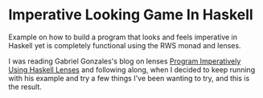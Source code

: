 # Imperative Looking Game In Haskell

Example on how to build a program that looks and feels imperative in Haskell yet is completely functional using the RWS monad and lenses.

I was reading Gabriel Gonzales's blog on lenses [Program Imperatively Using Haskell Lenses](http://www.haskellforall.com/2013/05/program-imperatively-using-haskell.html) and following along, when I decided to keep running with his example and try a few things I've been wanting to try, and this is the result.
